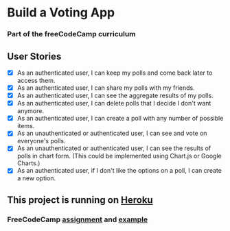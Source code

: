 # Build a Voting App
### Part of the freeCodeCamp curriculum

## User Stories
- [X] As an authenticated user, I can keep my polls and come back later to access them.
- [X] As an authenticated user, I can share my polls with my friends.
- [X] As an authenticated user, I can see the aggregate results of my polls.
- [X] As an authenticated user, I can delete polls that I decide I don't want anymore.
- [X] As an authenticated user, I can create a poll with any number of possible items.
- [X] As an unauthenticated or authenticated user, I can see and vote on everyone's polls.
- [X] As an unauthenticated or authenticated user, I can see the results of polls in chart form. (This could be implemented using Chart.js or Google Charts.)
- [X] As an authenticated user, if I don't like the options on a poll, I can create a new option.

## This project is running on [Heroku](https://andydlindsay-voting-app.herokuapp.com)

### FreeCodeCamp [assignment](https://www.freecodecamp.com/challenges/build-a-voting-app) and [example](https://fcc-voting-arthow4n.herokuapp.com/polls)